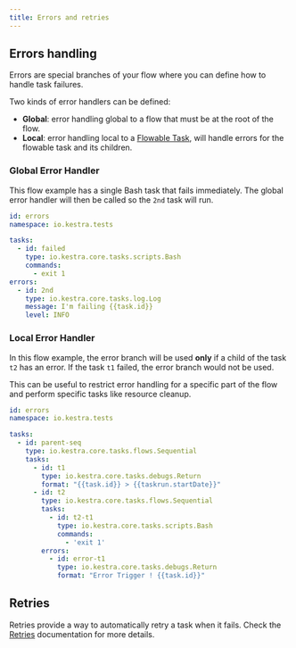 ```yaml
---
title: Errors and retries
---
```


## Errors handling
Errors are special branches of your flow where you can define how to handle task failures.

Two kinds of error handlers can be defined:
* **Global**: error handling global to a flow that must be at the root of the flow.
* **Local**: error handling local to a [Flowable Task](../03.concepts/flowable-tasks.md), will handle errors for the flowable task and its children.


### Global Error Handler

This flow example has a single Bash task that fails immediately.
The global error handler will then be called so the `2nd` task will run.

```yaml
id: errors
namespace: io.kestra.tests

tasks:
  - id: failed
    type: io.kestra.core.tasks.scripts.Bash
    commands:
      - exit 1
errors:
  - id: 2nd
    type: io.kestra.core.tasks.log.Log
    message: I'm failing {{task.id}}
    level: INFO
```


### Local Error Handler

In this flow example, the error branch will be used **only** if a child of the task `t2` has an error. If the task `t1` failed, the error branch would not be used.

This can be useful to restrict error handling for a specific part of the flow and perform specific tasks like resource cleanup.

```yaml
id: errors
namespace: io.kestra.tests

tasks:
  - id: parent-seq
    type: io.kestra.core.tasks.flows.Sequential
    tasks:
      - id: t1
        type: io.kestra.core.tasks.debugs.Return
        format: "{{task.id}} > {{taskrun.startDate}}"
      - id: t2
        type: io.kestra.core.tasks.flows.Sequential
        tasks:
          - id: t2-t1
            type: io.kestra.core.tasks.scripts.Bash
            commands:
              - 'exit 1'
        errors:
          - id: error-t1
            type: io.kestra.core.tasks.debugs.Return
            format: "Error Trigger ! {{task.id}}"
```

## Retries

Retries provide a way to automatically retry a task when it fails. Check the [Retries](../03.concepts/retries.md) documentation for more details.